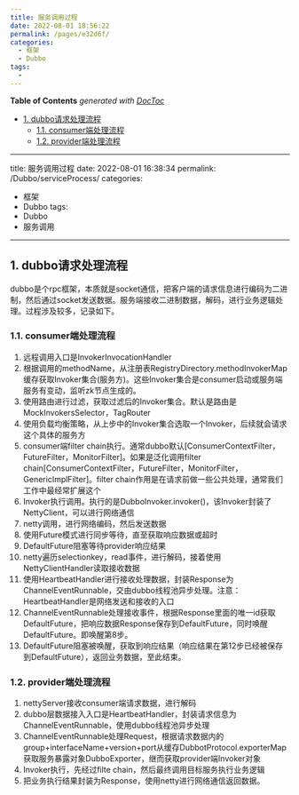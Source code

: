 ```yaml
---
title: 服务调用过程
date: 2022-08-01 18:56:22
permalink: /pages/e32d6f/
categories:
  - 框架
  - Dubbo
tags:
  - 
---
```

<!-- START doctoc generated TOC please keep comment here to allow auto update -->
<!-- DON'T EDIT THIS SECTION, INSTEAD RE-RUN doctoc TO UPDATE -->
**Table of Contents**  *generated with [DocToc](https://github.com/thlorenz/doctoc)*

- [1. dubbo请求处理流程](#1-dubbo%E8%AF%B7%E6%B1%82%E5%A4%84%E7%90%86%E6%B5%81%E7%A8%8B)
  - [1.1. consumer端处理流程](#11-consumer%E7%AB%AF%E5%A4%84%E7%90%86%E6%B5%81%E7%A8%8B)
  - [1.2. provider端处理流程](#12-provider%E7%AB%AF%E5%A4%84%E7%90%86%E6%B5%81%E7%A8%8B)

<!-- END doctoc generated TOC please keep comment here to allow auto update -->

---
title: 服务调用过程
date: 2022-08-01 16:38:34
permalink: /Dubbo/serviceProcess/
categories:
  - 框架
  - Dubbo
tags:
  - Dubbo
  - 服务调用
---

## 1. dubbo请求处理流程
dubbo是个rpc框架，本质就是socket通信，把客户端的请求信息进行编码为二进制，然后通过socket发送数据。服务端接收二进制数据，解码，进行业务逻辑处理。过程涉及较多，记录如下。

### 1.1. consumer端处理流程

1. 远程调用入口是InvokerInvocationHandler
1. 根据调用的methodName，从注册表RegistryDirectory.methodInvokerMap缓存获取Invoker集合(服务方)。这些Invoker集合是consumer启动或服务端服务有变动，监听zk节点生成的。
1. 使用路由进行过滤，获取过滤后的Invoker集合。默认是路由是MockInvokersSelector，TagRouter
1. 使用负载均衡策略，从上步中的Invoker集合选取一个Invoker，后续就会请求这个具体的服务方
1. consumer端filter chain执行。通常dubbo默认[ConsumerContextFilter，FutureFilter，MonitorFilter]。如果是泛化调用filter chain[ConsumerContextFilter，FutureFilter，MonitorFilter，GenericImplFilter]。filter chain作用是在请求前做一些公共处理，通常我们工作中最经常扩展这个
1. Invoker执行调用。执行的是DubboInvoker.invoker()，该Invoker封装了NettyClient，可以进行网络通信
1. netty调用，进行网络编码，然后发送数据
1. 使用Future模式进行同步等待，直至获取响应数据或超时
1. DefaultFuture阻塞等待provider响应结果
1. netty遍历selectionkey，read事件，进行解码，接着使用NettyClientHandler读取接收数据
1. 使用HeartbeatHandler进行接收处理数据，封装Response为ChannelEventRunnable，交由dubbo线程池异步处理。注意：HeartbeatHandler是网络发送和接收的入口
1. ChannelEventRunnable处理接收事件，根据Response里面的唯一id获取DefaultFuture，把响应数据Response保存到DefaultFuture，同时唤醒DefaultFuture。即唤醒第8步。
1. DefaultFuture阻塞被唤醒，获取到响应结果（响应结果在第12步已经被保存到DefaultFuture），返回业务数据，至此结束。

### 1.2. provider端处理流程

1. nettyServer接收consumer端请求数据，进行解码
1. dubbo层数据接入入口是HeartbeatHandler，封装请求信息为ChannelEventRunnable，使用dubbo线程池异步处理
1. ChannelEventRunnable处理Request，根据请求数据内的group+interfaceName+version+port从缓存DubbotProtocol.exporterMap获取服务暴露对象DubboExporter，继而获取provider端Invoker对象
1. Invoker执行，先经过filte chain，然后最终调用目标服务执行业务逻辑
1. 把业务执行结果封装为Response，使用netty进行网络通信返回数据。
